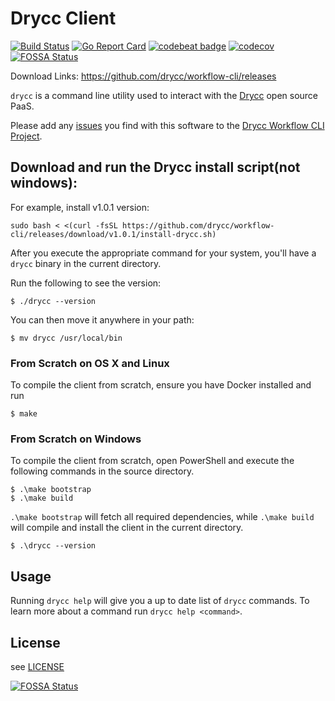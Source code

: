 # Drycc Client

[![Build Status](https://drone.drycc.cc/api/badges/drycc/workflow-cli/status.svg)](https://drone.drycc.cc/drycc/workflow-cli)
[![Go Report Card](https://goreportcard.com/badge/github.com/drycc/workflow-cli)](https://goreportcard.com/report/github.com/drycc/workflow-cli)
[![codebeat badge](https://codebeat.co/badges/b609cb7f-7b42-4214-8787-09298f553176)](https://codebeat.co/projects/github-com-drycc-workflow-cli-main)
[![codecov](https://codecov.io/gh/drycc/workflow-cli/branch/main/graph/badge.svg)](https://codecov.io/gh/drycc/workflow-cli)
[![FOSSA Status](https://app.fossa.com/api/projects/git%2Bgithub.com%2Fdrycc%2Fworkflow-cli.svg?type=shield)](https://app.fossa.com/projects/git%2Bgithub.com%2Fdrycc%2Fworkflow-cli?ref=badge_shield)

Download Links: https://github.com/drycc/workflow-cli/releases

`drycc` is a command line utility used to interact with the [Drycc](http://drycc.cc) open source PaaS.

Please add any [issues](https://github.com/drycc/workflow-cli/issues) you find with this software to the [Drycc Workflow CLI Project](https://github.com/drycc/workflow-cli).

## Download and run the Drycc install script(not windows):

For example, install v1.0.1 version:

```console
sudo bash < <(curl -fsSL https://github.com/drycc/workflow-cli/releases/download/v1.0.1/install-drycc.sh)
```

After you execute the appropriate command for your system, you'll have a `drycc` binary in the current directory.

Run the following to see the version:

```console
$ ./drycc --version
```

You can then move it anywhere in your path:

```console
$ mv drycc /usr/local/bin
```

### From Scratch on OS X and Linux

To compile the client from scratch, ensure you have Docker installed and run

    $ make

### From Scratch on Windows

To compile the client from scratch, open PowerShell and execute the following commands in the source directory.

    $ .\make bootstrap
    $ .\make build

`.\make bootstrap` will fetch all required dependencies, while `.\make build` will compile and install
the client in the current directory.

    $ .\drycc --version

## Usage

Running `drycc help` will give you a up to date list of `drycc` commands.
To learn more about a command run `drycc help <command>`.

## License

see [LICENSE](https://github.com/drycc/workflow-cli/blob/main/LICENSE)

[k8s-home]: http://kubernetes.io
[install-k8s]: http://kubernetes.io/gettingstarted/
[mkdocs]: http://www.mkdocs.org/
[issues]: https://github.com/drycc/workflow/issues
[prs]: https://github.com/drycc/workflow/pulls
[Drycc website]: http://drycc.com/
[blog]: https://blog.drycc.info/blog/
[slack community]: https://slack.drycc.com/


[![FOSSA Status](https://app.fossa.com/api/projects/git%2Bgithub.com%2Fdrycc%2Fworkflow-cli.svg?type=large)](https://app.fossa.com/projects/git%2Bgithub.com%2Fdrycc%2Fworkflow-cli?ref=badge_large)